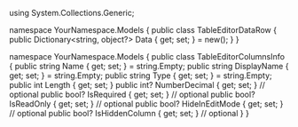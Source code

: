 using System.Collections.Generic;

namespace YourNamespace.Models
{
    public class TableEditorDataRow
    {
        public Dictionary<string, object?> Data { get; set; } = new();
    }
}



namespace YourNamespace.Models
{
    public class TableEditorColumnsInfo
    {
        public string Name { get; set; } = string.Empty;
        public string DisplayName { get; set; } = string.Empty;
        public string Type { get; set; } = string.Empty;
        public int Length { get; set; }
        public int? NumberDecimal { get; set; } // optional
        public bool? IsRequired { get; set; }       // optional
        public bool? IsReadOnly { get; set; }       // optional
        public bool? HideInEditMode { get; set; }   // optional
        public bool? IsHiddenColumn { get; set; }   // optional
    }
}
